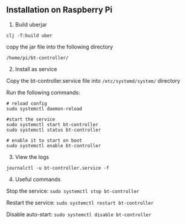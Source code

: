 ## Installation on Raspberry Pi

1. Build uberjar

`clj -T:build uber`

copy the jar file into the following directory

`/home/pi/bt-controller/`

2. Install as service

Copy the bt-controller.service file into `/etc/systemd/system/` directory

Run the following commands:

```
# reload config
sudo systemctl daemon-reload

#start the service
sudo systemctl start bt-controller
sudo systemctl status bt-controller

# enable it to start on boot
sudo systemctl enable bt-controller
```

3. View the logs

`journalctl -u bt-controller.service -f`

4. Useful commands

Stop the service:
`sudo systemctl stop bt-controller`

Restart the service:
`sudo systemctl restart bt-controller`

Disable auto-start:
`sudo systemctl disable bt-controller`
